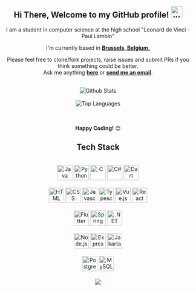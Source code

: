 <div align="center">
    <h2> Hi There, Welcome to my GitHub profile! 
        <img src="https://media.tenor.com/Wx9IEmZZXSoAAAAi/hi.gif" width="30" alt="wave hand">
    </h2>

I am a student in computer science at the high school "Leonard de Vinci - Paul Lambin"
<br />

I'm currently based in **[Brussels, Belgium.](https://www.google.com/maps/place/Brussels/@50.8552114,4.3053777,12z/data=!3m1!4b1!4m5!3m4!1s0x47c3a4ed73c76867:0xc18b3a66787302a7!8m2!3d50.8476407!4d4.3571734)**

Please feel free to clone/fork projects, raise issues and submit PRs if you think something could be better.<br />
Ask me anything **[here](https://discordapp.com/users/310156294504054785)** or <a href="mailto:francois.vandeputte@student.vinci.be"><b>send me an email</b></a>.
<br />
<br />

<img align="center" src="https://github-readme-stats.vercel.app/api?username=Ractouf&include_all_commits=true&count_private=true&show_icons=true&line_height=30&title_color=CDB4DB&icon_color=CDB4DB&text_color=D3D3D3&bg_color=0A0A0A" alt="Github Stats">
<br />
<br />
<img src="https://github-readme-stats.vercel.app/api/top-langs/?username=Ractouf&layout=compact&theme=dark&bg_color=0A0A0A" alt="Top Languages"/>
<br />
<br />
<br />

**Happy Coding!** 😊

</div>

<div align="center">

## Tech Stack
<br />
<a margin="10" href="https://www.java.com/fr/" target="_blank"><img margin="10px" height="40" src="https://cdn-icons-png.flaticon.com/512/5968/5968282.png" alt="Java"></a>
<a margin="10" href="https://www.python.org/" target="_blank"><img margin="10px" height="40" src="https://upload.wikimedia.org/wikipedia/commons/thumb/c/c3/Python-logo-notext.svg/1200px-Python-logo-notext.svg.png" alt="Python"></a>
<a margin="10" href="https://www.cprogramming.com/" target="_blank"><img margin="10px" height="40" src="https://cdn.icon-icons.com/icons2/2415/PNG/512/c_original_logo_icon_146611.png" alt="C"></a>
<a margin="10" href="https://learn.microsoft.com/fr-fr/dotnet/csharp/" target="_blank"><img margin="10px" height="40" src="https://static-00.iconduck.com/assets.00/c-sharp-c-icon-456x512-9sej0lrz.png" alt="C#"></a>
<a margin="10" href="https://dart.dev/" target="_blank"><img margin="10px" height="40" src="https://uxwing.com/wp-content/themes/uxwing/download/brands-and-social-media/dart-programming-language-icon.png" alt="Dart"></a>
<br />
<br />
<a margin="10" href="https://developer.mozilla.org/en-US/docs/Web/HTML" target="_blank"><img margin="10px" height="40" src="https://cdn-icons-png.flaticon.com/512/1051/1051277.png" alt="HTML"></a>
<a margin="10" href="https://developer.mozilla.org/en-US/docs/Web/CSS" target="_blank"><img margin="10px" height="40" src="https://cdn-icons-png.flaticon.com/512/732/732190.png" alt="CSS"></a>
<a margin="10" href="https://developer.mozilla.org/en-US/docs/Web/JavaScript" target="_blank"><img margin="10px" height="40" src="https://cdn-icons-png.flaticon.com/512/5968/5968292.png" alt="Javascript"></a>
<a margin="10" href="https://www.typescriptlang.org/docs/" target="_blank"><img margin="10px" height="40" src="https://cdn.icon-icons.com/icons2/2415/PNG/512/typescript_original_logo_icon_146317.png" alt="Typescript"></a>
<a margin="10" href="https://vuejs.org/" target="_blank"><img margin="10px" height="40" src="https://upload.wikimedia.org/wikipedia/commons/9/95/Vue.js_Logo_2.svg" alt="Vue.js"></a>
<a margin="10" href="https://fr.legacy.reactjs.org/" target="_blank"><img margin="10px" height="40" src="https://upload.wikimedia.org/wikipedia/commons/thumb/a/a7/React-icon.svg/1200px-React-icon.svg.png" alt="React"></a>
<br />
<br />
<a margin="10" href="https://flutter.dev/" target="_blank"><img margin="10px" height="40" src="https://storage.googleapis.com/cms-storage-bucket/0dbfcc7a59cd1cf16282.png" alt="Flutter"></a>
<a margin="10" href="https://spring.io/" target="_blank"><img margin="10px" height="40" src="https://images.contentstack.io/v3/assets/blt39790b633ee0d5a7/blt4f779d1b4fd496c5/647a2f42d88bb100a5216601/spring.webp" alt="Spring"></a>
<a margin="10" href="https://learn.microsoft.com/fr-fr/dotnet/" target="_blank"><img margin="10px" height="40" src="https://upload.wikimedia.org/wikipedia/commons/thumb/e/ee/.NET_Core_Logo.svg/2048px-.NET_Core_Logo.svg.png" alt=".NET"></a>
<br />
<br />
<a margin="10" href="https://nodejs.org/en/" target="_blank"><img margin="10px" height="40" src="https://img.icons8.com/color/512/nodejs.png" alt="Node.js"></a>
<a margin="10" href="https://expressjs.com/" target="_blank"><img margin="10px" height="40" src="https://assets.website-files.com/61ca3f775a79ec5f87fcf937/6202fcdee5ee8636a145a41b_1234-p-500.png" alt="Express.js"></a>
<a margin="10" href="https://jakarta.ee/" target="_blank"><img margin="10px" height="40" src="https://upload.wikimedia.org/wikipedia/fr/thumb/6/67/Jakarta_ee_logo_stacked.png/1200px-Jakarta_ee_logo_stacked.png" alt="Jakarta EE"></a>
<br />
<br />
<a margin="10" href="https://www.postgresql.org/" target="_blank"><img margin="10px" height="40" src="https://upload.wikimedia.org/wikipedia/commons/thumb/2/29/Postgresql_elephant.svg/1200px-Postgresql_elephant.svg.png" alt="PostgreSQL"></a>
<a margin="10" href="https://www.mysql.com/fr/" target="_blank"><img margin="10px" height="40" src="https://upload.wikimedia.org/wikipedia/fr/thumb/6/62/MySQL.svg/1200px-MySQL.svg.png" alt="MySQL"></a>
</div>
<br />
<div align="center">
<img src="https://komarev.com/ghpvc/?username=Ractouf&&style=flat-square" align="center" />
</div>
